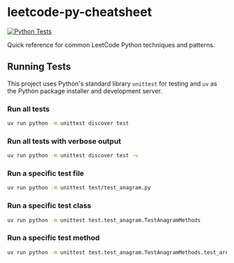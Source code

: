 # leetcode-py-cheatsheet

[![Python Tests](https://github.com/teihenn/leetcode-py-cheatsheet/actions/workflows/test.yaml/badge.svg)](https://github.com/teihenn/leetcode-py-cheatsheet/actions/workflows/test.yaml)

Quick reference for common LeetCode Python techniques and patterns.

## Running Tests

This project uses Python's standard library `unittest` for testing and `uv` as the Python package installer and development server.

### Run all tests

```bash
uv run python -m unittest discover test
```

### Run all tests with verbose output

```bash
uv run python -m unittest discover test -v
```

### Run a specific test file

```bash
uv run python -m unittest test/test_anagram.py
```

### Run a specific test class

```bash
uv run python -m unittest test.test_anagram.TestAnagramMethods
```

### Run a specific test method

```bash
uv run python -m unittest test.test_anagram.TestAnagramMethods.test_are_anagrams_sorting
```
